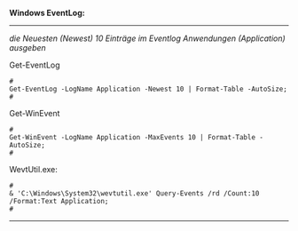 **Windows EventLog:**

---

_die Neuesten (Newest) 10 Einträge im Eventlog Anwendungen (Application) ausgeben_

Get-EventLog

```
#
Get-EventLog -LogName Application -Newest 10 | Format-Table -AutoSize;
#
```

Get-WinEvent

```
#
Get-WinEvent -LogName Application -MaxEvents 10 | Format-Table -AutoSize;
#

```

WevtUtil.exe:

```
#
& 'C:\Windows\System32\wevtutil.exe' Query-Events /rd /Count:10 /Format:Text Application;
#
```

---
